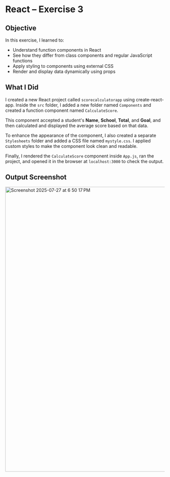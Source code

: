 # React – Exercise 3

## Objective

In this exercise, I learned to:

- Understand function components in React  
- See how they differ from class components and regular JavaScript functions  
- Apply styling to components using external CSS  
- Render and display data dynamically using props  

## What I Did

I created a new React project called `scorecalculatorapp` using create-react-app. Inside the `src` folder, I added a new folder named `Components` and created a function component named `CalculateScore`.

This component accepted a student's **Name**, **School**, **Total**, and **Goal**, and then calculated and displayed the average score based on that data.

To enhance the appearance of the component, I also created a separate `Stylesheets` folder and added a CSS file named `mystyle.css`. I applied custom styles to make the component look clean and readable.

Finally, I rendered the `CalculateScore` component inside `App.js`, ran the project, and opened it in the browser at `localhost:3000` to check the output.

## Output Screenshot

<img width="1440" height="900" alt="Screenshot 2025-07-27 at 6 50 17 PM" src="https://github.com/user-attachments/assets/b2c82e3c-803b-45cc-a5c0-55e29870624d" />

